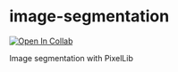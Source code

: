 # image-segmentation

[![Open In Collab](https://colab.research.google.com/assets/colab-badge.svg)](https://colab.research.google.com/drive/1cqTjrxmQVXP2_LVStpcdgHuMCYrPLBF_?usp=sharing)

Image segmentation with PixelLib
